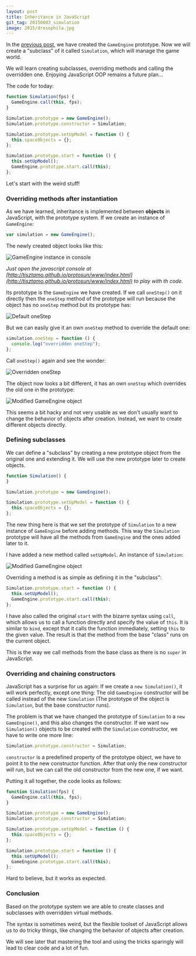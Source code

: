 ```yaml
---
layout: post
title: Inheritance in JavaScript
git_tag: 20150603_simulation
image: 2015/drosophila.jpg
---
```



In the [previous post](http://tisztamo.github.io/protosun/2015/05/26/prototype-game-engine.html), we have created the `GameEngine` prototype. Now we will create a "subclass" of it called `Simulation`, which will manage the game world.

We will learn creating subclasses, overriding methods and calling the overridden one. Enjoying JavaScript OOP remains a future plan...

The code for today:

```javascript
function Simulation(fps) {
  GameEngine.call(this, fps);
}

Simulation.prototype = new GameEngine();
Simulation.prototype.constructor = Simulation;

Simulation.prototype.setUpModel = function () {
  this.spaceObjects = {};
};

Simulation.prototype.start = function () {
  this.setUpModel();
  GameEngine.prototype.start.call(this);
};
```

Let's start with the weird stuff!

### Overriding methods after instantiation ###


As we have learned, inheritance is implemented between **objects** in JavaScript, with the prototype system. If we create an instance of `GameEngine`:

```javascript
var simulation = new GameEngine();
```

The newly created object looks like this:

![](../../../assets/article_images/2015/gameengine.png "GameEngine instance in console")

*Just open the javascript console at [http://tisztamo.github.io/protosun/www/index.html](http://tisztamo.github.io/protosun/www/index.html) to play with th code.*

Its prototype is the `GameEngine` we have created. If we call `oneStep()` on it directly then the `oneStep` method of the prototype will  run because the object has no `oneStep` method but its prototype has:

![](../../../assets/article_images/2015/onestep.png "Default oneStep")

But we can easily give it an own `oneStep` method to override the default one:

```javascript
simulation.oneStep = function () {
  console.log("overridden oneStep");
};
```

Call `oneStep()` again and see the wonder:

![](../../../assets/article_images/2015/overridden.png "Overridden oneStep")

The object now looks a bit different, it has an own `oneStep` which overrides the old one in the prototype:

![](../../../assets/article_images/2015/modifiedsimulation.png "Modified GameEngine object")

This seems a bit hacky and not very usable as we don't usually want to change the behavior of objects after creation. Instead, we want to create different objects directly.


### Defining subclasses ###

We can define a "subclass" by creating a new prototype object from the original one and extending it. We will use the new prototype later to create objects.

```javascript
function Simulation() {
}

Simulation.prototype = new GameEngine();

Simulation.prototype.setUpModel = function () {
  this.spaceObjects = {};
};
```

The new thing here is that we set the prototype of `Simulation` to a new instance of `GameEngine` before adding methods. This way the `Simulation` prototype will have all the methods from `GameEngine` and the ones added later to it.

I have added a new method called `setUpModel`. An instance of `Simulation`:

![](../../../assets/article_images/2015/modifiedsimulation.png "Modified GameEngine object")

Overriding a method is as simple as defining it in the "subclass":

```javascript
Simulation.prototype.start = function () {
  this.setUpModel();
  GameEngine.prototype.start.call(this);
};
```

I have also called the original `start` with the bizarre syntax using `call`, which allows us to call a function directly and specify the value of `this`. It is similar to `bind`, except that it calls the function immediately, setting `this` to the given value. The result is that the method from the base "class" runs on the current object.

This is the way we call methods from the base class as there is no `super` in JavaScript.

### Overriding and chaining constructors ###

JavaScript has a surprise for us again: If we create a `new Simulation()`, it will work perfectly, except one thing: The old `GameEngine` constructor will be called instead of the new `Simulation` (The prototype of the object is `Simulation`, but the base constructor runs).

The problem is that we have changed the prototype of `Simulation` to a `new GameEngine()`, and this also changes the constructor. If we want `new Simulation()` objects to be created with the `Simulation` constructor, we have to write one more line:

```javascript
Simulation.prototype.constructor = Simulation;
```

`constructor` is a predefined property of the prototype object, we have to point it to the new constructor function. After that only the new constructor will run, but we can call the old constructor from the new one, if we want.

Putting it all together, the code looks as follows:

```javascript
function Simulation(fps) {
  GameEngine.call(this, fps);
}

Simulation.prototype = new GameEngine();
Simulation.prototype.constructor = Simulation;

Simulation.prototype.setUpModel = function () {
  this.spaceObjects = {};
};

Simulation.prototype.start = function () {
  this.setUpModel();
  GameEngine.prototype.start.call(this);
};
```

Hard to believe, but it works as expected.

### Conclusion ###

Based on the prototype system we are able to create classes and subclasses with overridden virtual methods.

The syntax is sometimes weird, but the flexible toolset of JavaScript allows us to do tricky things, like changing the behavior of objects after creation.

We will see later that mastering the tool and using the tricks sparingly will lead to clear code and a lot of fun.